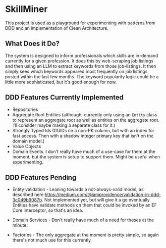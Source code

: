 # SkillMiner

This project is used as a playground for experimenting with patterns from DDD and an implementation of Clean Architecture.

## What Does it Do?

The system is designed to inform professionals which skills are in-demand currently for a given profession. It does this by web-scraping job listings and then using an LLM to extract keywords from those job-listings. It then simply sees which keywords appeared most frequently on job listings posted within the last few months. The keyword popularity logic could be a little more sophisticated, but it's good enough for now.

## DDD Features Currently Implemented

- Repositories
- Aggregate Root Entities (although, currently only using an `Entity` class to represent an aggregate root as well as entities on the aggregate root. I'll consider maybe making a separate class for it.)
- Strongly Typed Ids (GUIDs on a non-PK column, but with an index for fast access. Then with a shadow integer primary key that isn't on the domain model.)
- Value Objects
- Domain Events. I don't really have much of a use-case for them at the moment, but the system is setup to support them. Might be useful when experimenting.

## DDD Features Pending

- Entity validation - Leaning towards a not-always-valid model, as described here https://medium.com/@iamprovidence/validation-in-ddd-3c049b9087b. Not implemented yet, but will give it a go eventually. Entities have validate methods on them that could be invoked by an EF Core interceptor, so that's an idea.

- Domain Services - Don't really have much of a need for theses at the minute.

- Factories - The only aggregate at the moment is pretty simple, so again there's not much use for this currently.
